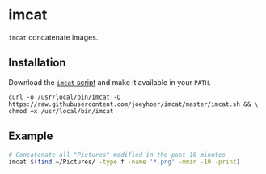 # imcat

`imcat` concatenate images.

## Installation

Download the [`imcat` script](https://raw.githubusercontent.com/joeyhoer/imcat/master/imcat.sh) and make it available in your `PATH`.

    curl -o /usr/local/bin/imcat -O https://raw.githubusercontent.com/joeyhoer/imcat/master/imcat.sh && \
    chmod +x /usr/local/bin/imcat

## Example

```bash
# Concatenate all "Pictures" modified in the past 10 minutes
imcat $(find ~/Pictures/ -type f -name '*.png' -mmin -10 -print)
```
